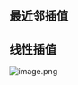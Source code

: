 ## 最近邻插值
## 线性插值
![image.png](https://erin-53347-1330131220.cos.ap-guangzhou.myqcloud.com/202410161225814.png)
